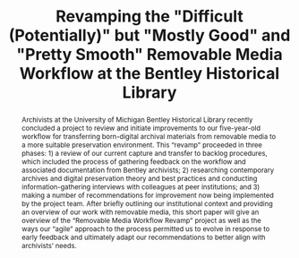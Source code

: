 ---
abstract: 'Archivists at the University of Michigan Bentley Historical Library recently
  concluded a project to review and initiate improvements to our five-year-old workflow
  for transferring born-digital archival materials from removable media to a more
  suitable preservation environment. This “revamp” proceeded in three phases: 1) a
  review of our current capture and transfer to backlog procedures, which included
  the process of gathering feedback on the workflow and associated documentation from
  Bentley archivists; 2) researching contemporary archives and digital preservation
  theory and best practices and conducting information-gathering interviews with colleagues
  at peer institutions; and 3) making a number of recommendations for improvement
  now being implemented by the project team. After briefly outlining our institutional
  context and providing an overview of our work with removable media, this short paper
  will give an overview of the “Removable Media Workflow Revamp” project as well as
  the ways our “agile” approach to the process permitted us to evolve in response
  to early feedback and ultimately adapt our recommendations to better align with
  archivists’ needs.'
creators:
- Eckard, Max
- Alexa
date: null
document_url: https://services.phaidra.univie.ac.at/api/object/o:923647/download
grand_parent: iPRES
institutions: []
keywords:
- boston
landing_page_url: https://phaidra.univie.ac.at/o:923647
language: eng
layout: publication
license: CC BY 4.0 International
notes_url: null
parent: iPRES 2018
publication_type: paper
size: 71917
slides_url: null
source_name: iPRES
title: Revamping the "Difficult (Potentially)" but "Mostly Good" and "Pretty Smooth"
  Removable Media Workflow at the Bentley Historical Library
year: 2018
---